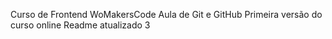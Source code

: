 Curso de Frontend WoMakersCode
Aula de Git e GitHub
Primeira versão do curso online
Readme atualizado 3
